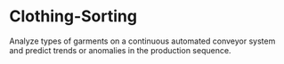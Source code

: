 # Clothing-Sorting
Analyze types of garments on a continuous automated conveyor system and predict trends or anomalies in the production sequence.
